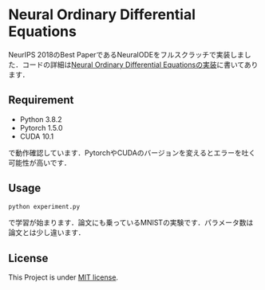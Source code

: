 # Neural Ordinary Differential Equations
NeurIPS 2018のBest PaperであるNeuralODEをフルスクラッチで実装しました．コードの詳細は[Neural Ordinary Differential Equationsの実装](https://segfault11.hatenablog.jp/entry/2020/08/05/120556)に書いてあります．

## Requirement
- Python 3.8.2
- Pytorch 1.5.0
- CUDA 10.1

で動作確認しています．PytorchやCUDAのバージョンを変えるとエラーを吐く可能性が高いです．

## Usage
```bash
python experiment.py
```
で学習が始まります．論文にも乗っているMNISTの実験です．パラメータ数は論文とは少し違います．

## License
This Project is under [MIT license](https://en.wikipedia.org/wiki/MIT_License).
